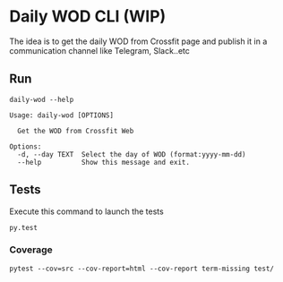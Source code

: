 # Daily WOD CLI (WIP)
The idea is to get the daily WOD from Crossfit page and publish it in a communication channel like Telegram, Slack..etc


## Run

```shell
daily-wod --help

Usage: daily-wod [OPTIONS]

  Get the WOD from Crossfit Web

Options:
  -d, --day TEXT  Select the day of WOD (format:yyyy-mm-dd)
  --help          Show this message and exit.
```

## Tests

Execute this command to launch the tests

```shell
py.test
```

### Coverage

```shell
pytest --cov=src --cov-report=html --cov-report term-missing test/
```